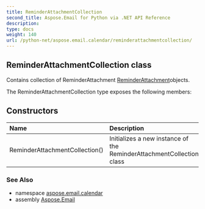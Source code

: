 ```yaml
---
title: ReminderAttachmentCollection
second_title: Aspose.Email for Python via .NET API Reference
description: 
type: docs
weight: 140
url: /python-net/aspose.email.calendar/reminderattachmentcollection/
---
```


## ReminderAttachmentCollection class

Contains collection of ReminderAttachment [ReminderAttachment](/python-net/aspose.email.calendar/reminderattachment/)objects.

The ReminderAttachmentCollection type exposes the following members:
## Constructors
| Name | Description |
| :- | :- |
|ReminderAttachmentCollection()|Initializes a new instance of the ReminderAttachmentCollection class|

### See Also

* namespace [aspose.email.calendar](/python-net/aspose.email.calendar/)
* assembly [Aspose.Email](/python-net/)

